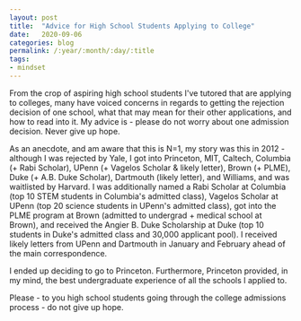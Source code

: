 ```yaml
---
layout: post
title:  "Advice for High School Students Applying to College"
date:   2020-09-06
categories: blog
permalink: /:year/:month/:day/:title
tags:
- mindset
---
```


From the crop of aspiring high school students I've tutored that are applying to colleges, many have voiced concerns in regards to getting the rejection decision of one school, what that may mean for their other applications, and how to read into it. My advice is - please do not worry about one admission decision. Never give up hope.

As an anecdote, and am aware that this is N=1, my story was this in 2012 - although I was rejected by Yale, I got into Princeton, MIT, Caltech, Columbia (+ Rabi Scholar), UPenn (+ Vagelos Scholar & likely letter), Brown (+ PLME), Duke (+ A.B. Duke Scholar), Dartmouth (likely letter), and Williams, and was waitlisted by Harvard. I was additionally named a Rabi Scholar at Columbia (top 10 STEM students in Columbia's admitted class), Vagelos Scholar at UPenn (top 20 science students in UPenn's admitted class), got into the PLME program at Brown (admitted to undergrad + medical school at Brown), and received the Angier B. Duke Scholarship at Duke (top 10 students in Duke's admitted class and 30,000 applicant pool). I received likely letters from UPenn and Dartmouth in January and February ahead of the main correspondence.

I ended up deciding to go to Princeton. Furthermore, Princeton provided, in my mind, the best undergraduate experience of all the schools I applied to.

Please - to you high school students going through the college admissions process - do not give up hope.
